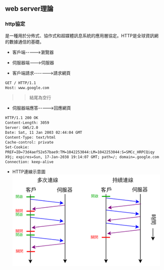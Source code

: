 ## web server理論
### http協定
是一種用於分佈式、協作式和超媒體訊息系統的應用層協定。HTTP是全球資訊網的數據通信的基礎。

* 客戶端----->瀏覽器
* 伺服器端--->伺服器


* 客戶端請求------->請求網頁
```
GET / HTTP/1.1
Host: www.google.com
```
>>結尾為空行

* 伺服器端應答----->回應網頁
```
HTTP/1.1 200 OK
Content-Length: 3059
Server: GWS/2.0
Date: Sat, 11 Jan 2003 02:44:04 GMT
Content-Type: text/html
Cache-control: private
Set-Cookie: PREF=ID=73d4aef52e57bae9:TM=1042253044:LM=1042253044:S=SMCc_HRPCQiqy
X9j; expires=Sun, 17-Jan-2038 19:14:07 GMT; path=/; domain=.google.com
Connection: keep-alive
```
* HTTP連線示意圖
![Pic](https://github.com/brian891005/sp109b/blob/main/Note/IMG/http.jpg)


